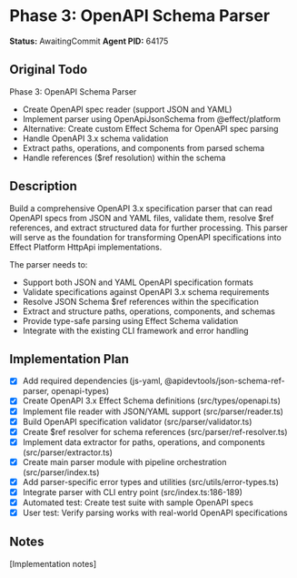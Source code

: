 # Phase 3: OpenAPI Schema Parser
**Status:** AwaitingCommit
**Agent PID:** 64175

## Original Todo
Phase 3: OpenAPI Schema Parser
- Create OpenAPI spec reader (support JSON and YAML)
- Implement parser using OpenApiJsonSchema from @effect/platform
- Alternative: Create custom Effect Schema for OpenAPI spec parsing
- Handle OpenAPI 3.x schema validation
- Extract paths, operations, and components from parsed schema
- Handle references ($ref resolution) within the schema

## Description
Build a comprehensive OpenAPI 3.x specification parser that can read OpenAPI specs from JSON and YAML files, validate them, resolve $ref references, and extract structured data for further processing. This parser will serve as the foundation for transforming OpenAPI specifications into Effect Platform HttpApi implementations.

The parser needs to:
- Support both JSON and YAML OpenAPI specification formats
- Validate specifications against OpenAPI 3.x schema requirements
- Resolve JSON Schema $ref references within the specification
- Extract and structure paths, operations, components, and schemas
- Provide type-safe parsing using Effect Schema validation
- Integrate with the existing CLI framework and error handling

## Implementation Plan
- [x] Add required dependencies (js-yaml, @apidevtools/json-schema-ref-parser, openapi-types)
- [x] Create OpenAPI 3.x Effect Schema definitions (src/types/openapi.ts)
- [x] Implement file reader with JSON/YAML support (src/parser/reader.ts)
- [x] Build OpenAPI specification validator (src/parser/validator.ts)
- [x] Create $ref resolver for schema references (src/parser/ref-resolver.ts)
- [x] Implement data extractor for paths, operations, and components (src/parser/extractor.ts)
- [x] Create main parser module with pipeline orchestration (src/parser/index.ts)
- [x] Add parser-specific error types and utilities (src/utils/error-types.ts)
- [x] Integrate parser with CLI entry point (src/index.ts:186-189)
- [x] Automated test: Create test suite with sample OpenAPI specs
- [x] User test: Verify parsing works with real-world OpenAPI specifications

## Notes
[Implementation notes]
